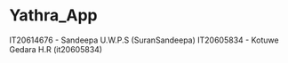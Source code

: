 # Yathra_App

IT20614676 - Sandeepa U.W.P.S (SuranSandeepa)
IT20605834 - Kotuwe Gedara H.R (it20605834)
